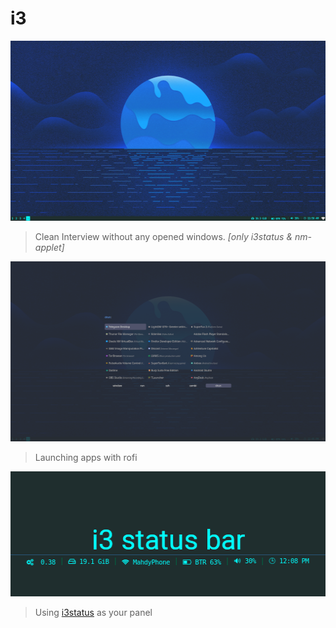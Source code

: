 # i3

<img src="img/i3.clean.png" alt="Clean i3wm without any opened windows" width="512" height="288">

> Clean Interview without any opened windows. *[only i3status & nm-applet]*

<img src="img/i3.rofi.png" alt="i3 with rofi launcher" width="512" height="288">

> Launching apps with rofi

<img src="img/i3.status.png" alt="i3 status bar" width="512" height="200">

> Using [i3status](https://github.com/mahdymirzade/dotfiles/tree/main/config/i3status) as your panel


